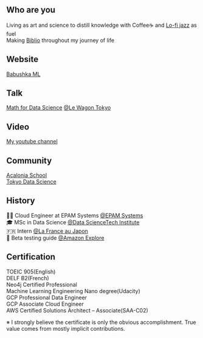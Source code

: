 ## Who are you
Living as art and science to distill knowledge with Coffee☕️ and [Lo-fi jazz](https://www.youtube.com/c/majesticcasual) as fuel \
Making [Biblio](https://github.com/kwdaisuke/Biblio) throughout my journey of life

## Website
[Babushka ML](https://babushkaml.com/)

## Talk
[Math for Data Science](https://www.youtube.com/watch?v=DqoDpm_OjxQ&t=517s) [@Le Wagon Tokyo](https://www.lewagon.com/tokyo)

## Video
[My youtube channel](https://www.youtube.com/channel/UCERuVu6ZkMC3_E7d0crNS2A/playlists)

## Community
[Acalonia School](https://acalonia.com/) \
[Tokyo Data Science](https://tokyodatascience.com/)


## History
👨‍💻 Cloud Engineer at EPAM Systems [@EPAM Systems](https://www.epam.com/) \
🎓 MSc in Data Science [@Data ScienceTech Institute](https://www.datasciencetech.institute/) \
🇫🇷 Intern [@La France au Japon](https://jp.ambafrance.org/) \
🚀 Beta testing guide [@Amazon Explore](https://www.amazon.com/b?ie=UTF8&node=19419898011) 

## Certification
TOEIC 905(English) \
DELF B2(French) \
Neo4j Certified Professional \
Machine Learning Engineering Nano degree(Udacity) \
GCP Professional Data Engineer \
GCP Associate Cloud Engineer \
AWS Certified Solutions Architect – Associate(SAA-C02)

※ I strongly believe the certificate is only the obvious accomplishment. True value comes from mostly implicit contributions.

